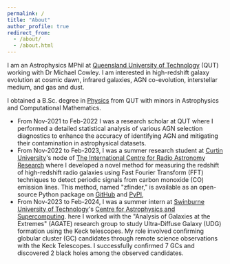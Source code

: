 ```yaml
---
permalink: /
title: "About"
author_profile: true
redirect_from: 
  - /about/
  - /about.html
---
```


I am an Astrophysics MPhil at [Queensland University of Technology](https://research.qut.edu.au/qutastrophysics/our-people/daniel-lyon/) (QUT) working with Dr Michael Cowley. I am interested in high-redshift galaxy evolution at cosmic dawn, infrared galaxies, AGN co-evolution, interstellar medium, and gas and dust.

I obtained a B.Sc. degree in [Physics](https://www.qut.edu.au/courses/bachelor-of-science-physics) from QUT with minors in Astrophysics and Computational Mathematics.

* From Nov-2021 to Feb-2022 I was a research scholar at QUT where I performed a detailed statistical analysis of various AGN selection diagnostics to enhance the accuracy of identifying AGN and mitigating their contamination in astrophysical datasets.
* From Nov-2022 to Feb-2023, I was a summer research student at [Curtin University](https://www.curtin.edu.au/)'s node of [The International Centre for Radio Astronomy Research](https://www.icrar.org/) where I developed a novel method for measuring the redshift of high-redshift radio galaxies using Fast Fourier Transform (FFT) techniques to detect periodic signals from carbon monoxide (CO) emission lines. This method, named "zfinder," is available as an open-source Python package on [GitHub](https://github.com/daniel-lyon/zfinder) and [PyPI](https://pypi.org/project/zfinder/),
* From Nov-2023 to Feb-2024, I was a summer intern at [Swinburne University of Technology](https://www.swinburne.edu.au/)'s [Centre for Astrophysics and Supercomputing](). here I worked with the "Analysis of Galaxies at the Extremes" (AGATE) research group to study Ultra-Diffuse Galaxy (UDG) formation using the Keck telescopes. My role involved confirming globular cluster (GC) candidates through remote science observations with the Keck Telescopes. I successfully confirmed 7 GCs and discovered 2 black holes among the observed candidates. 